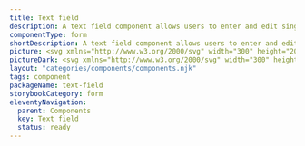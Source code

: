 ```yaml
---
title: Text field
description: A text field component allows users to enter and edit single-line textual input. It serves as a fundamental building block for various form inputs in user interfaces
componentType: form
shortDescription: A text field component allows users to enter and edit single-line textual input.
picture: <svg xmlns="http://www.w3.org/2000/svg" width="300" height="200" fill="none" aria-labelledby="inputTitle inputDesc" role="img"><title id="inputTitle">Illustration of text field component.</title><desc id="inputDesc">An illustrated text field component representing text field component card.</desc><path fill="#36F" fill-opacity=".04" d="M256.864 78H43.136c-.628 0-1.136.74-1.136 1.651v40.698c0 .912.508 1.651 1.136 1.651h213.728c.627 0 1.136-.739 1.136-1.651V79.651c0-.912-.509-1.651-1.136-1.651Z"/><path stroke="#36F" stroke-width="2" d="M256.864 78H43.136c-.628 0-1.136.74-1.136 1.651v40.698c0 .912.508 1.651 1.136 1.651h213.728c.627 0 1.136-.739 1.136-1.651V79.651c0-.912-.509-1.651-1.136-1.651Z"/><path fill="#222" d="M59.692 106.776V95.849H56v-1.305h8.95v1.305h-3.692v10.927h-1.566ZM69.439 107a4.387 4.387 0 0 1-2.2-.559 4.16 4.16 0 0 1-1.567-1.641c-.385-.709-.578-1.554-.578-2.536 0-.995.193-1.846.578-2.555.398-.708.908-1.255 1.53-1.64a3.659 3.659 0 0 1 1.957-.579c1.156 0 2.045.386 2.667 1.156.634.771.95 1.803.95 3.096 0 .161-.005.323-.018.485 0 .149-.012.279-.037.391h-6.116c.062.957.36 1.722.895 2.294.547.571 1.255.857 2.125.857a3.65 3.65 0 0 0 1.194-.186 5.655 5.655 0 0 0 1.063-.522l.54 1.007a6.923 6.923 0 0 1-1.323.652c-.485.187-1.038.28-1.66.28Zm-2.853-5.482h4.848c0-.92-.199-1.616-.597-2.088-.385-.485-.932-.728-1.64-.728-.634 0-1.206.249-1.716.746-.497.485-.795 1.175-.895 2.07ZM73.62 106.776l2.965-4.736-2.74-4.326h1.659l1.212 1.995c.137.236.28.485.429.746.149.261.304.516.466.765h.075c.136-.249.273-.504.41-.765.136-.261.273-.51.41-.746l1.1-1.995h1.604l-2.741 4.494 2.946 4.568h-1.66l-1.324-2.107-.484-.82c-.162-.274-.33-.541-.504-.802h-.075c-.161.261-.316.528-.466.802-.149.261-.298.534-.447.82l-1.23 2.107H73.62ZM85.608 107c-.97 0-1.647-.28-2.033-.839-.373-.559-.559-1.287-.559-2.182v-5.016h-1.343v-1.156l1.418-.093.186-2.536h1.287v2.536h2.442v1.25h-2.442v5.034c0 .559.1.994.298 1.305.211.299.578.448 1.1.448.162 0 .336-.025.522-.075l.504-.168.298 1.156a6.473 6.473 0 0 1-.82.224 3.367 3.367 0 0 1-.858.112ZM92.938 106.776V94.544h7.048v1.305h-5.5v4.14h4.66v1.305h-4.66v5.482h-1.549ZM102.002 106.776v-9.062h1.529v9.062h-1.529Zm.783-10.927c-.298 0-.547-.087-.745-.26-.187-.187-.28-.436-.28-.746 0-.299.093-.541.28-.728.198-.186.447-.28.745-.28.299 0 .541.094.728.28a.95.95 0 0 1 .298.728c0 .31-.099.559-.298.745-.187.174-.429.261-.728.261ZM110.264 107a4.386 4.386 0 0 1-2.2-.559 4.156 4.156 0 0 1-1.566-1.641c-.386-.709-.578-1.554-.578-2.536 0-.995.192-1.846.578-2.555.398-.708.907-1.255 1.529-1.64a3.657 3.657 0 0 1 1.958-.579c1.156 0 2.045.386 2.666 1.156.634.771.951 1.803.951 3.096 0 .161-.006.323-.019.485 0 .149-.012.279-.037.391h-6.116c.062.957.361 1.722.895 2.294.547.571 1.256.857 2.126.857.435 0 .833-.062 1.193-.186a5.666 5.666 0 0 0 1.063-.522l.541 1.007a6.947 6.947 0 0 1-1.324.652c-.485.187-1.038.28-1.66.28Zm-2.853-5.482h4.849c0-.92-.199-1.616-.597-2.088-.385-.485-.932-.728-1.641-.728-.634 0-1.206.249-1.715.746-.498.485-.796 1.175-.896 2.07ZM117.464 107c-.572 0-.989-.174-1.25-.522-.248-.361-.373-.87-.373-1.529V93.5h1.529v11.561c0 .236.044.41.131.522a.389.389 0 0 0 .298.149h.131c.05-.012.118-.025.205-.037l.205 1.156c-.099.05-.218.087-.354.112a3 3 0 0 1-.522.037ZM123.689 107c-1.131 0-2.038-.41-2.722-1.231-.684-.833-1.026-2.001-1.026-3.505 0-.982.181-1.828.541-2.536.373-.721.858-1.274 1.455-1.66a3.565 3.565 0 0 1 1.939-.578c.522 0 .976.094 1.361.28.385.187.777.441 1.175.764l-.075-1.547V93.5h1.548v13.276h-1.268l-.131-1.063h-.056a5.468 5.468 0 0 1-1.23.914 3.195 3.195 0 0 1-1.511.373Zm.336-1.287c.796 0 1.566-.416 2.312-1.249v-4.736c-.385-.348-.758-.59-1.119-.727a2.715 2.715 0 0 0-1.081-.224c-.485 0-.926.15-1.324.447-.385.286-.696.69-.932 1.212-.237.51-.355 1.113-.355 1.809 0 1.082.218 1.933.653 2.555.435.609 1.05.913 1.846.913Z"/></svg>
pictureDark: <svg xmlns="http://www.w3.org/2000/svg" width="300" height="200" fill="none" aria-labelledby="inputDarkTitle inputDarkDesc" role="img"><title id="inputDarkTitle">Illustration of text field component.</title><desc id="inputDarkDesc">An illustrated text field component representing text field component card.</desc><path fill="#36F" fill-opacity=".08" d="M256.864 78H43.136c-.628 0-1.136.74-1.136 1.651v40.698c0 .912.508 1.651 1.136 1.651h213.728c.627 0 1.136-.739 1.136-1.651V79.651c0-.912-.509-1.651-1.136-1.651Z"/><path stroke="#5985FF" stroke-width="2" d="M256.864 78H43.136c-.628 0-1.136.74-1.136 1.651v40.698c0 .912.508 1.651 1.136 1.651h213.728c.627 0 1.136-.739 1.136-1.651V79.651c0-.912-.509-1.651-1.136-1.651Z"/><path fill="#F4F4F4" d="M59.692 106.776V95.849H56v-1.305h8.95v1.305h-3.692v10.927h-1.566ZM69.439 107a4.387 4.387 0 0 1-2.2-.559 4.16 4.16 0 0 1-1.567-1.641c-.385-.709-.578-1.554-.578-2.536 0-.995.193-1.846.578-2.555.398-.708.908-1.255 1.53-1.64a3.659 3.659 0 0 1 1.957-.579c1.156 0 2.045.386 2.667 1.156.634.771.95 1.803.95 3.096 0 .161-.005.323-.018.485 0 .149-.012.279-.037.391h-6.116c.062.957.36 1.722.895 2.294.547.571 1.255.857 2.125.857a3.65 3.65 0 0 0 1.194-.186 5.655 5.655 0 0 0 1.063-.522l.54 1.007a6.923 6.923 0 0 1-1.323.652c-.485.187-1.038.28-1.66.28Zm-2.853-5.482h4.848c0-.92-.199-1.616-.597-2.088-.385-.485-.932-.728-1.64-.728-.634 0-1.206.249-1.716.746-.497.485-.795 1.175-.895 2.07ZM73.62 106.776l2.965-4.736-2.74-4.326h1.659l1.212 1.995c.137.236.28.485.429.746.149.261.304.516.466.765h.075c.136-.249.273-.504.41-.765.136-.261.273-.51.41-.746l1.1-1.995h1.604l-2.741 4.494 2.946 4.568h-1.66l-1.324-2.107-.484-.82c-.162-.274-.33-.541-.504-.802h-.075c-.161.261-.316.528-.466.802-.149.261-.298.534-.447.82l-1.23 2.107H73.62ZM85.608 107c-.97 0-1.647-.28-2.033-.839-.373-.559-.559-1.287-.559-2.182v-5.016h-1.343v-1.156l1.418-.093.186-2.536h1.287v2.536h2.442v1.25h-2.442v5.034c0 .559.1.994.298 1.305.211.299.578.448 1.1.448.162 0 .336-.025.522-.075l.504-.168.298 1.156a6.473 6.473 0 0 1-.82.224 3.367 3.367 0 0 1-.858.112ZM92.938 106.776V94.544h7.048v1.305h-5.5v4.14h4.66v1.305h-4.66v5.482h-1.549ZM102.002 106.776v-9.062h1.529v9.062h-1.529Zm.783-10.927c-.298 0-.547-.087-.745-.26-.187-.187-.28-.436-.28-.746 0-.299.093-.541.28-.728.198-.186.447-.28.745-.28.299 0 .541.094.728.28a.95.95 0 0 1 .298.728c0 .31-.099.559-.298.745-.187.174-.429.261-.728.261ZM110.264 107a4.386 4.386 0 0 1-2.2-.559 4.156 4.156 0 0 1-1.566-1.641c-.386-.709-.578-1.554-.578-2.536 0-.995.192-1.846.578-2.555.398-.708.907-1.255 1.529-1.64a3.657 3.657 0 0 1 1.958-.579c1.156 0 2.045.386 2.666 1.156.634.771.951 1.803.951 3.096 0 .161-.006.323-.019.485 0 .149-.012.279-.037.391h-6.116c.062.957.361 1.722.895 2.294.547.571 1.256.857 2.126.857.435 0 .833-.062 1.193-.186a5.666 5.666 0 0 0 1.063-.522l.541 1.007a6.947 6.947 0 0 1-1.324.652c-.485.187-1.038.28-1.66.28Zm-2.853-5.482h4.849c0-.92-.199-1.616-.597-2.088-.385-.485-.932-.728-1.641-.728-.634 0-1.206.249-1.715.746-.498.485-.796 1.175-.896 2.07ZM117.464 107c-.572 0-.989-.174-1.25-.522-.248-.361-.373-.87-.373-1.529V93.5h1.529v11.561c0 .236.044.41.131.522a.389.389 0 0 0 .298.149h.131c.05-.012.118-.025.205-.037l.205 1.156c-.099.05-.218.087-.354.112a3 3 0 0 1-.522.037ZM123.689 107c-1.131 0-2.038-.41-2.722-1.231-.684-.833-1.026-2.001-1.026-3.505 0-.982.181-1.828.541-2.536.373-.721.858-1.274 1.455-1.66a3.565 3.565 0 0 1 1.939-.578c.522 0 .976.094 1.361.28.385.187.777.441 1.175.764l-.075-1.547V93.5h1.548v13.276h-1.268l-.131-1.063h-.056a5.468 5.468 0 0 1-1.23.914 3.195 3.195 0 0 1-1.511.373Zm.336-1.287c.796 0 1.566-.416 2.312-1.249v-4.736c-.385-.348-.758-.59-1.119-.727a2.715 2.715 0 0 0-1.081-.224c-.485 0-.926.15-1.324.447-.385.286-.696.69-.932 1.212-.237.51-.355 1.113-.355 1.809 0 1.082.218 1.933.653 2.555.435.609 1.05.913 1.846.913Z"/></svg>
layout: "categories/components/components.njk"
tags: component
packageName: text-field
storybookCategory: form
eleventyNavigation:
  parent: Components
  key: Text field
  status: ready
---
```


